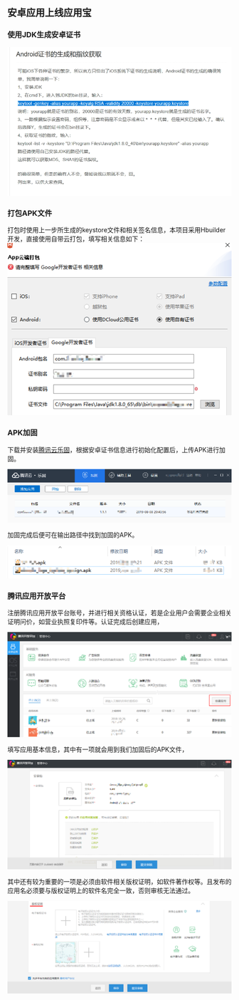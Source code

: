 ## 安卓应用上线应用宝

### 使用JDK生成安卓证书

![title](https://raw.githubusercontent.com/XQLong/Image-Hosting/master/gitnote/2019/08/08/1565267206504-1565267206844.png)

### 打包APK文件

打包时使用上一步所生成的keystore文件和相关签名信息，本项目采用Hbuilder开发，直接使用自带云打包，填写相关信息如下：
![title](https://raw.githubusercontent.com/XQLong/Image-Hosting/master/gitnote/2019/08/08/1565267320024-1565267320028.png)

### APK加固

下载并安装[腾讯云乐固](http://legu.qcloud.com/)，根据安卓证书信息进行初始化配置后，上传APK进行加固。

![title](https://raw.githubusercontent.com/XQLong/Image-Hosting/master/gitnote/2019/08/08/1565268278019-1565268278026.png)

加固完成后便可在输出路径中找到加固的APK。

![title](https://raw.githubusercontent.com/XQLong/Image-Hosting/master/gitnote/2019/08/08/1565268190966-1565268190975.png)

### 腾讯应用开放平台

注册腾讯应用开放平台账号，并进行相关资格认证，若是企业用户会需要企业相关证明问价，如营业执照复印件等。认证完成后创建应用，

![title](https://raw.githubusercontent.com/XQLong/Image-Hosting/master/gitnote/2019/08/08/1565268509974-1565268509980.png)

填写应用基本信息，其中有一项就会用到我们加固后的APK文件，

![title](https://raw.githubusercontent.com/XQLong/Image-Hosting/master/gitnote/2019/08/08/1565269766201-1565269766215.png)

其中还有较为重要的一项是必须由软件相关版权证明，如软件著作权等。且发布的应用名必须要与版权证明上的软件名完全一致，否则审核无法通过。

![title](https://raw.githubusercontent.com/XQLong/Image-Hosting/master/gitnote/2019/08/08/1565271046113-1565271046120.png)